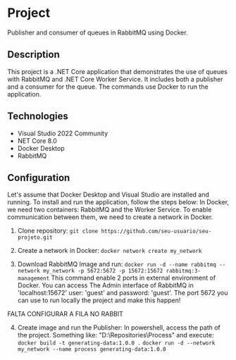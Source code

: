 # Project

Publisher and consumer of queues in RabbitMQ using Docker.

## Description

This project is a .NET Core application that demonstrates the use of queues with RabbitMQ and .NET Core Worker Service. It includes both a publisher and a consumer for the queue. The commands use Docker to run the application.

## Technologies
- Visual Studio 2022 Community
- NET Core 8.0
- Docker Desktop
- RabbitMQ

## Configuration
Let's assume that Docker Desktop and Visual Studio are installed and running. To install and run the application, follow the steps below:
In Docker, we need two containers: RabbitMQ and the Worker Service. To enable communication between them, we need to create a network in Docker.

1. Clone repository:
   `git clone https://github.com/seu-usuario/seu-projeto.git`

2. Create a network in Docker:
`docker network create my_network`

3. Download RabbitMQ Image and run:
    `docker run -d --name rabbitmq --network my_network -p 5672:5672 -p 15672:15672 rabbitmq:3-management`
This command enable 2 ports in external environment of Docker. You can access The Admin interface of RabbitMQ in 'localhost:15672' user: 'guest' and password: 'guest'.
The port 5672 you can use to run locally the project and make this happen!






FALTA CONFIGURAR A FILA NO RABBIT









4. Create image and run the Publisher:
	In powershell, access the path of the project. Something like: "D:\Repositories\Process" and execute:
	`docker build -t generating-data:1.0.0 .`
	`docker run -d --network my_network --name process generating-data:1.0.0`
	
	


    